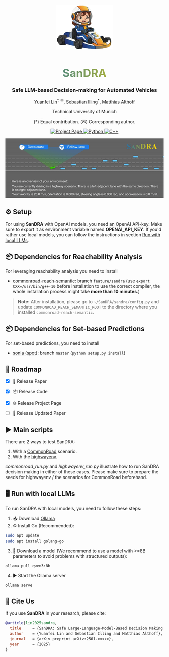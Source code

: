<div align="center">
<img src="docs/static/images/sandra_logo_cut.png" width="180">
  <h1 style="
    font-size: 2.5em;
    font-weight: bold;
    background: linear-gradient(90deg, rgb(0,101,189), rgb(254,215,2));
    -webkit-background-clip: text;
    -webkit-text-fill-color: transparent;
    background-clip: text;
    color: transparent;">
    SanDRA
  </h1>
<h3>Safe LLM-based Decision-making for Automated Vehicles</h3>

[Yuanfei Lin](https://yuanfei-lin.github.io/)<sup>\*, ✉</sup>, [Sebastian Illing](https://www.linkedin.com/in/sebastian-illing-6099a4336/)<sup>\*</sup>, [Matthias Althoff](https://www.ce.cit.tum.de/cps/members/prof-dr-ing-matthias-althoff/)

Technical University of Munich

(\*) Equal contribution. (✉) Corresponding author.  

<a href="https://commonroad.github.io/SanDRA/"><img src='https://img.shields.io/badge/Project_Page-SanDRA-blue' alt='Project Page'><a href="https://www.python.org/">
  <img src="https://img.shields.io/badge/Python-3776AB?logo=python&logoColor=white" alt="Python">
</a><a href="https://isocpp.org/">
  <img src="https://img.shields.io/badge/C++-00599C?logo=cplusplus&logoColor=white" alt="C++">
</a>

<p align="center">
  <img src="docs/static/videos/sandra_animation.gif" alt="SanDRA GIF" />
</p>
 </div>


## ⚙️ Setup
For using **SanDRA** with OpenAI models, you need an OpenAI API-key. Make sure to export it as environment variable named **OPENAI_API_KEY**.
If you'd rather use local models, you can follow the instructions in section [Run with local LLMs](#run-with-local-llms).

## 📦 Dependencies for Reachability Analysis  
For leveraging reachability analysis you need to install
* [commonroad-reach-semantic](https://github.com/CommonRoad/commonroad-reach-semantic/tree/feature/sandra): branch `feature/sandra` 
(use `export CXX=/usr/bin/g++-10` before installation to use the correct compiler, the whole installation process might take **more than 10 minutes**.)
> **Note:** After installation, please go to `~/SanDRA/sandra/config.py` and update `COMMONROAD_REACH_SEMANTIC_ROOT` to the directory where you installed `commonroad-reach-semantic`.

##  📦 Dependencies for Set-based Predictions
For set-based predictions, you need to install
* [sonia (spot)](https://github.com/CommonRoad/spot-sonia): branch `master` (`python setup.py install`)

## 🔄 Roadmap  

- [x] 📄 Release Paper  
- [x] 📦 Release Code
- [x] 🌐 Release Project Page
- [ ] 📑 Release Updated Paper  


## ▶️ Main scripts
There are 2 ways to test SanDRA:
1. With a [CommonRoad](https://commonroad.in.tum.de/) scenario.
2. With the [highwayenv](https://highway-env.farama.org/).

*commonroad_run.py* and  *highwayenv_run.py* illustrate how to run SanDRA decision making in either of these cases. Please make sure to prepare the seeds for highwayenv / the scenarios for CommonRoad beforehand.

## 🖥️ Run with local LLMs <a id="run-with-local-llms"></a>
To run SanDRA with local models, you need to follow these steps:
1. 📥 Download [Ollama](https://ollama.com/download)
2. ⚙️ Install Go (Recommended):
```bash
sudo apt update
sudo apt install golang-go
```
3. 🤖 Download a model (We recommend to use a model with >=8B parameters to avoid problems with structured outputs):
```bash
ollama pull qwen3:8b
```
4. ▶️ Start the Ollama server
```bash
ollama serve
```
## 📝 Cite Us  

If you use **SanDRA** in your research, please cite:  

```bibtex
@article{lin2025sandra,
  title     = {SanDRA: Safe Large-Language-Model-Based Decision Making for Automated Vehicles Using Reachability Analysis},
  author    = {Yuanfei Lin and Sebastian Illing and Matthias Althoff},
  journal   = {arXiv preprint arXiv:2501.xxxxx}, 
  year      = {2025}
}